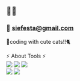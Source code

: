 ## 👋👋

### 📧 siefesta@gmail.com

🌟coding with cute cats!!🐈   
 


⚡ About Tools ⚡   
<img src="https://img.shields.io/badge/-Kotlin-0095D5?style=flat-square&logo=Kotlin&logoColor=white"/>
<img src="https://img.shields.io/badge/-swift-FA7343?style=flat-square&logo=Swift&logoColor=white"/>
<img src="https://img.shields.io/badge/-Java-007396?style=flat-square&logo=Java&logoColor=white"/> <br/> 
<img src="https://img.shields.io/badge/-Node.js-339933?style=flat-square&logo=Node.js&logoColor=white"/> 
<img src="https://img.shields.io/badge/-MySQL-4479A1?style=flat-square&logo=MySQL&logoColor=white"/> 

<!--
**siefesta/siefesta** is a ✨ _special_ ✨ repository because its `README.md` (this file) appears on your GitHub profile.

Here are some ideas to get you started:

- 🔭 I’m currently working on ...
- 🌱 I’m currently learning ...
- 👯 I’m looking to collaborate on ...
- 🤔 I’m looking for help with ...
- 💬 Ask me about ...
- 📫 How to reach me: ...
- 😄 Pronouns: ...
- ⚡ Fun fact: ...
-->
